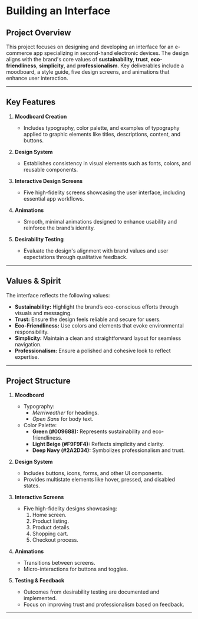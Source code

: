 # **Building an Interface**  

## **Project Overview**  
This project focuses on designing and developing an interface for an e-commerce app specializing in second-hand electronic devices. The design aligns with the brand's core values of **sustainability**, **trust**, **eco-friendliness**, **simplicity**, and **professionalism**. Key deliverables include a moodboard, a style guide, five design screens, and animations that enhance user interaction.

---

## **Key Features**  
1. **Moodboard Creation**  
   - Includes typography, color palette, and examples of typography applied to graphic elements like titles, descriptions, content, and buttons.  

2. **Design System**  
   - Establishes consistency in visual elements such as fonts, colors, and reusable components.  

3. **Interactive Design Screens**  
   - Five high-fidelity screens showcasing the user interface, including essential app workflows.  

4. **Animations**  
   - Smooth, minimal animations designed to enhance usability and reinforce the brand’s identity.  

5. **Desirability Testing**  
   - Evaluate the design's alignment with brand values and user expectations through qualitative feedback.  


---

## **Values & Spirit**  
The interface reflects the following values:  
- **Sustainability:** Highlight the brand’s eco-conscious efforts through visuals and messaging.  
- **Trust:** Ensure the design feels reliable and secure for users.  
- **Eco-Friendliness:** Use colors and elements that evoke environmental responsibility.  
- **Simplicity:** Maintain a clean and straightforward layout for seamless navigation.  
- **Professionalism:** Ensure a polished and cohesive look to reflect expertise.  

---

## **Project Structure**  
1. **Moodboard**  
   - Typography:  
     - *Merriweather* for headings.  
     - *Open Sans* for body text.  
   - Color Palette:  
     - **Green (#009688):** Represents sustainability and eco-friendliness.  
     - **Light Beige (#F9F9F4):** Reflects simplicity and clarity.  
     - **Deep Navy (#2A2D34):** Symbolizes professionalism and trust.  

2. **Design System**  
   - Includes buttons, icons, forms, and other UI components.  
   - Provides multistate elements like hover, pressed, and disabled states.  

3. **Interactive Screens**  
   - Five high-fidelity designs showcasing:  
     1. Home screen.  
     2. Product listing.  
     3. Product details.  
     4. Shopping cart.  
     5. Checkout process.  

4. **Animations**  
   - Transitions between screens.  
   - Micro-interactions for buttons and toggles.  
 

5. **Testing & Feedback**  
   - Outcomes from desirability testing are documented and implemented.  
   - Focus on improving trust and professionalism based on feedback.  

---

